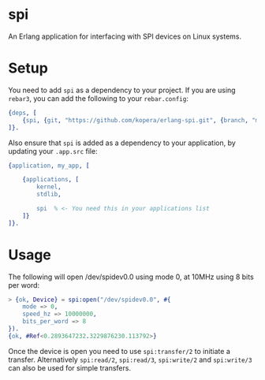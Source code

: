 # spi

An Erlang application for interfacing with SPI devices on Linux systems.

# Setup

You need to add `spi` as a dependency to your project. If you are using
`rebar3`, you can add the following to your `rebar.config`:

```erlang
{deps, [
    {spi, {git, "https://github.com/kopera/erlang-spi.git", {branch, "main"}}}
]}.
```

Also ensure that `spi` is added as a dependency to your application, by
updating your `.app.src` file:

```erlang
{application, my_app, [

    {applications, [
        kernel,
        stdlib,

        spi  % <- You need this in your applications list
    ]}
]}.
```

# Usage

The following will open /dev/spidev0.0 using mode 0, at 10MHz using 8 bits per word:

```erlang
> {ok, Device} = spi:open("/dev/spidev0.0", #{
    mode => 0,
    speed_hz => 10000000,
    bits_per_word => 8
}).
{ok, #Ref<0.2893647232.3229876230.113792>}
```

Once the device is open you need to use `spi:transfer/2` to initiate a transfer.
Alternatively `spi:read/2`, `spi:read/3`, `spi:write/2` and `spi:write/3` can
also be used for simple transfers.